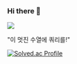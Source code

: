 ### Hi there 👋
<a href="https://velog.io/@sungw00ng/posts" target="_blank"><img src="https://img.shields.io/badge/Velog-20C997?style=flat-square&logo=Velog&logoColor=FFFFFF"/></a>

"이 멋진 수열에 쿼리를!"


[![Solved.ac Profile](http://mazassumnida.wtf/api/v2/generate_badge?boj=showwoonggical)](https://solved.ac/showwoonggical/)
